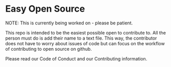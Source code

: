 # Easy Open Source

NOTE: This is currently being worked on - please be patient.

This repo is intended to be the easiest possible open to contribute to. All the person must do is add their name to a text file. This way, the contributor does not have to worry about issues of code but can focus on the workflow of contributing to open source on github.

Please read our Code of Conduct and our Contributing information.
